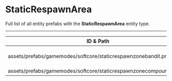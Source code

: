 # StaticRespawnArea
Full list of all <Badge type="warning" text="2"/> entity prefabs with the **StaticRespawnArea** entity type.

---
| ID & Path |
| --- |
| <a href="#3810400291"><Badge id="3810400291" type="tip" text="#"/></a> <Badge type="tip" text="3810400291"/>  <br> assets/prefabs/gamemodes/softcore/staticrespawnzonebandit.prefab |
| <a href="#1919922518"><Badge id="1919922518" type="tip" text="#"/></a> <Badge type="tip" text="1919922518"/>  <br> assets/prefabs/gamemodes/softcore/staticrespawnzonecompound.prefab |
